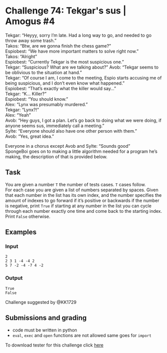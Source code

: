 # Challenge 74: Tekgar's sus | Amogus #4

Tekgar: “Heyyy, sorry I’m late. Had a long way to go, and needed to go throw away some trash.”  
Takos: “Btw, are we gonna finish the chess game?”  
Espiobest: “We have more important matters to solve right now.”  
Takos: “Alright”  
Espiobest: “Currently Tekgar is the most suspicious one.”  
Tekgar: “Suspicious? What are we talking about?”
Avob: “Tekgar seems to be oblivious to the situation at hand.”  
Tekgar: “Of course I am, I come to the meeting, Espio starts accusing me of being suspicious, and I don’t even know what happened.”  
Espiobest: “That’s exactly what the killer would say…”  
Tekgar: “K… Killer?”  
Espiobest: “You should know.”  
Alex: “Lynx was presumably murdered.”  
Tekgar: “Lynx?!”  
Alex: “Yeah”  
Avob: “Hey guys, I got a plan. Let’s go back to doing what we were doing, if anyone seems sus, immediately call a meeting.”  
Sylte: “Everyone should also have one other person with them.”  
Avob: “Yes, great idea.”

Everyone in a chorus except Avob and Sylte: “Sounds good”  
SpongeBoi goes on to making a little algorithm needed for a program he’s making, the description of that is provided below.

## Task

You are given a number `T` the number of tests cases. `T` cases follow.  
For each case you are given a list of numbers separated by spaces. Given that each number in the list has its own index, and the number specifies the amount of indexes to go forward if it’s positive or backwards if the number is negative, print `True` if starting at any number in the list you can cycle through each number exactly one time and come back to the starting index. Print `False` otherwise.

## Examples

### Input
```
2
2 3 1 -4 -4 2
5 7 -2 -4 -7 4 -2
```

### Output
```
True
False
```

Challenge suggested by @KK1729

## Submissions and grading

- code must be written in python
- `eval`, `exec` and `open` functions are not allowed same goes for `import`

To download tester for this challenge click [here](https://downgit.github.io/#/home?url=https://github.com/Pomroka/TWT_Challenges_Tester/tree/main/PreviousChallenges/Challenge_74)